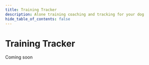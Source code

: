 ```yaml
---
title: Training Tracker
description: Alone training coaching and tracking for your dog
hide_table_of_contents: false
---
```


# Training Tracker

Coming soon